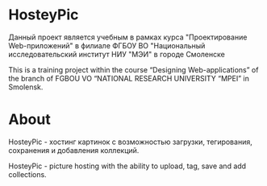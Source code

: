 # HosteyPic

Данный проект является учебным в рамках курса "Проектирование Web-приложений" в филиале ФГБОУ ВО "Национальный исследовательский институт НИУ "МЭИ" в городе Смоленске

This is a training project within the course “Designing Web-applications” of the branch of FGBOU VO “NATIONAL RESEARCH UNIVERSITY “MPEI” in Smolensk.

# About

HosteyPic - хостинг картинок с возможностью загрузки, тегирования, сохранения и добавления коллекций.

HosteyPic - picture hosting with the ability to upload, tag, save and add collections.